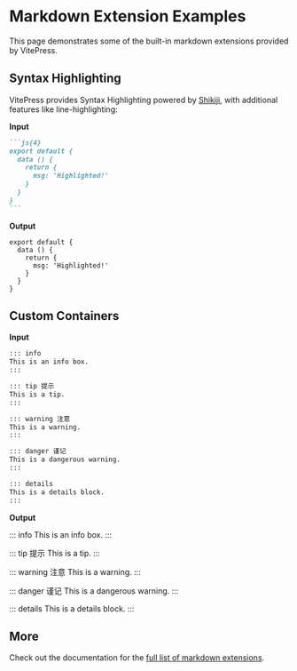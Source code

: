 # Markdown Extension Examples

This page demonstrates some of the built-in markdown extensions provided by VitePress.

## Syntax Highlighting

VitePress provides Syntax Highlighting powered by [Shikiji](https://github.com/antfu/shikiji), with additional features like line-highlighting:

**Input**

````md
```js{4}
export default {
  data () {
    return {
      msg: 'Highlighted!'
    }
  }
}
```
````

**Output**

```js{4}
export default {
  data () {
    return {
      msg: 'Highlighted!'
    }
  }
}
```

## Custom Containers

**Input**

```md
::: info
This is an info box.
:::

::: tip 提示
This is a tip.
:::

::: warning 注意
This is a warning.
:::

::: danger 谨记
This is a dangerous warning.
:::

::: details
This is a details block.
:::
```

**Output**

::: info
This is an info box.
:::

::: tip 提示
This is a tip.
:::

::: warning 注意
This is a warning.
:::

::: danger 谨记
This is a dangerous warning.
:::

::: details
This is a details block.
:::

## More

Check out the documentation for the [full list of markdown extensions](https://vitepress.dev/guide/markdown).
